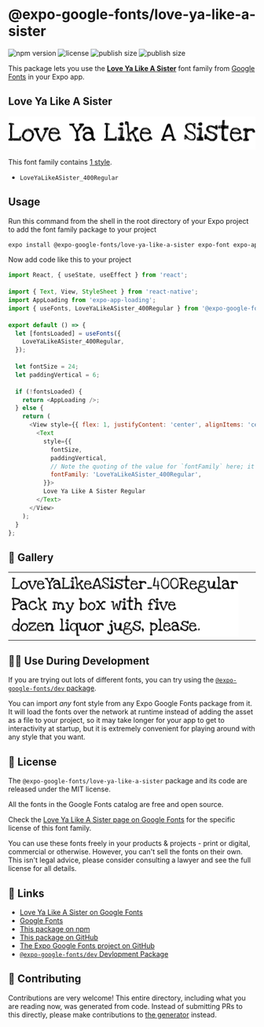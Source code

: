 # @expo-google-fonts/love-ya-like-a-sister

![npm version](https://flat.badgen.net/npm/v/@expo-google-fonts/love-ya-like-a-sister)
![license](https://flat.badgen.net/github/license/expo/google-fonts)
![publish size](https://flat.badgen.net/packagephobia/install/@expo-google-fonts/love-ya-like-a-sister)
![publish size](https://flat.badgen.net/packagephobia/publish/@expo-google-fonts/love-ya-like-a-sister)

This package lets you use the [**Love Ya Like A Sister**](https://fonts.google.com/specimen/Love+Ya+Like+A+Sister) font family from [Google Fonts](https://fonts.google.com/) in your Expo app.

## Love Ya Like A Sister

![Love Ya Like A Sister](./font-family.png)

This font family contains [1 style](#-gallery).

- `LoveYaLikeASister_400Regular`

## Usage

Run this command from the shell in the root directory of your Expo project to add the font family package to your project
```sh
expo install @expo-google-fonts/love-ya-like-a-sister expo-font expo-app-loading
```

Now add code like this to your project
```js
import React, { useState, useEffect } from 'react';

import { Text, View, StyleSheet } from 'react-native';
import AppLoading from 'expo-app-loading';
import { useFonts, LoveYaLikeASister_400Regular } from '@expo-google-fonts/love-ya-like-a-sister';

export default () => {
  let [fontsLoaded] = useFonts({
    LoveYaLikeASister_400Regular,
  });

  let fontSize = 24;
  let paddingVertical = 6;

  if (!fontsLoaded) {
    return <AppLoading />;
  } else {
    return (
      <View style={{ flex: 1, justifyContent: 'center', alignItems: 'center' }}>
        <Text
          style={{
            fontSize,
            paddingVertical,
            // Note the quoting of the value for `fontFamily` here; it expects a string!
            fontFamily: 'LoveYaLikeASister_400Regular',
          }}>
          Love Ya Like A Sister Regular
        </Text>
      </View>
    );
  }
};

```

## 🔡 Gallery


||||
|-|-|-|
|![LoveYaLikeASister_400Regular](./LoveYaLikeASister_400Regular.ttf.png)||||


## 👩‍💻 Use During Development

If you are trying out lots of different fonts, you can try using the [`@expo-google-fonts/dev` package](https://github.com/expo/google-fonts/tree/master/font-packages/dev#readme).

You can import *any* font style from any Expo Google Fonts package from it. It will load the fonts
over the network at runtime instead of adding the asset as a file to your project, so it may take longer
for your app to get to interactivity at startup, but it is extremely convenient
for playing around with any style that you want.

## 📖 License

The `@expo-google-fonts/love-ya-like-a-sister` package and its code are released under the MIT license.

All the fonts in the Google Fonts catalog are free and open source.

Check the [Love Ya Like A Sister page on Google Fonts](https://fonts.google.com/specimen/Love+Ya+Like+A+Sister) for the specific license of this font family.

You can use these fonts freely in your products & projects - print or digital, commercial or otherwise. However, you can't sell the fonts on their own. This isn't legal advice, please consider consulting a lawyer and see the full license for all details.

## 🔗 Links

- [Love Ya Like A Sister on Google Fonts](https://fonts.google.com/specimen/Love+Ya+Like+A+Sister)
- [Google Fonts](https://fonts.google.com/)
- [This package on npm](https://www.npmjs.com/package/@expo-google-fonts/love-ya-like-a-sister)
- [This package on GitHub](https://github.com/expo/google-fonts/tree/master/font-packages/love-ya-like-a-sister)
- [The Expo Google Fonts project on GitHub](https://github.com/expo/google-fonts)
- [`@expo-google-fonts/dev` Devlopment Package](https://github.com/expo/google-fonts/tree/master/font-packages/dev)

## 🤝 Contributing

Contributions are very welcome! This entire directory, including what you are reading now, was generated from code. Instead of submitting PRs to this directly, please make contributions to [the generator](https://github.com/expo/google-fonts/tree/master/packages/generator) instead.
